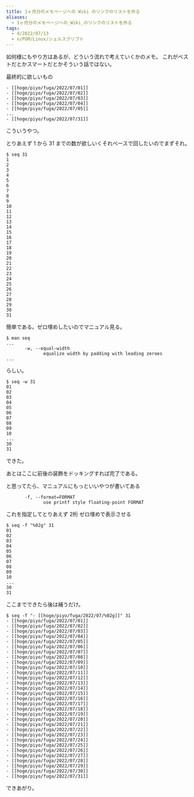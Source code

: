 ```yaml
---
title: 1ヶ月分のメモページへの Wiki のリンクのリストを作る
aliases:
  - 1ヶ月分のメモページへの_Wiki_のリンクのリストを作る
tags:
  - d/2022/07/13
  - n/PGM/Linux/シェルスクリプト
---
```


如何様にもやり方はあるが、どういう流れで考えていくかのメモ。
これがベストだとかスマートだとかそういう話ではない。

最終的に欲しいもの

```
- [[hoge/piyo/fuga/2022/07/01]]
- [[hoge/piyo/fuga/2022/07/02]]
- [[hoge/piyo/fuga/2022/07/03]]
- [[hoge/piyo/fuga/2022/07/04]]
- [[hoge/piyo/fuga/2022/07/05]]
...
- [[hoge/piyo/fuga/2022/07/31]]
```

こういうやつ。

とりあえず 1 から 31 までの数が欲しいくそれベースで回したいのでまずそれ。

```
$ seq 31
1
2
3
4
5
6
7
8
9
10
11
12
13
14
15
16
17
18
19
20
21
22
23
24
25
26
27
28
29
30
31
```

簡単である。ゼロ埋めしたいのでマニュアル見る。

```
$ man seq
...
       -w, --equal-width
              equalize width by padding with leading zeroes
...              
```

らしい。

```
$ seq -w 31
01
02
03
04
05
06
07
08
09
10
...
30
31
```


できた。

あとはここに前後の装飾をドッキングすれば完了である。

と思ってたら、マニュアルにもっといいやつが書いてある

```
       -f, --format=FORMAT
              use printf style floating-point FORMAT
```

これを指定してとりあえず 2桁 ゼロ埋めで表示させる

```
$ seq -f "%02g" 31
01
02
03
04
05
06
07
08
09
10
...
30
31
```

ここまでできたら後は補うだけ。

```
$ seq -f "- [[hoge/piyo/fuga/2022/07/%02g]]" 31
- [[hoge/piyo/fuga/2022/07/01]]
- [[hoge/piyo/fuga/2022/07/02]]
- [[hoge/piyo/fuga/2022/07/03]]
- [[hoge/piyo/fuga/2022/07/04]]
- [[hoge/piyo/fuga/2022/07/05]]
- [[hoge/piyo/fuga/2022/07/06]]
- [[hoge/piyo/fuga/2022/07/07]]
- [[hoge/piyo/fuga/2022/07/08]]
- [[hoge/piyo/fuga/2022/07/09]]
- [[hoge/piyo/fuga/2022/07/10]]
- [[hoge/piyo/fuga/2022/07/11]]
- [[hoge/piyo/fuga/2022/07/12]]
- [[hoge/piyo/fuga/2022/07/13]]
- [[hoge/piyo/fuga/2022/07/14]]
- [[hoge/piyo/fuga/2022/07/15]]
- [[hoge/piyo/fuga/2022/07/16]]
- [[hoge/piyo/fuga/2022/07/17]]
- [[hoge/piyo/fuga/2022/07/18]]
- [[hoge/piyo/fuga/2022/07/19]]
- [[hoge/piyo/fuga/2022/07/20]]
- [[hoge/piyo/fuga/2022/07/21]]
- [[hoge/piyo/fuga/2022/07/22]]
- [[hoge/piyo/fuga/2022/07/23]]
- [[hoge/piyo/fuga/2022/07/24]]
- [[hoge/piyo/fuga/2022/07/25]]
- [[hoge/piyo/fuga/2022/07/26]]
- [[hoge/piyo/fuga/2022/07/27]]
- [[hoge/piyo/fuga/2022/07/28]]
- [[hoge/piyo/fuga/2022/07/29]]
- [[hoge/piyo/fuga/2022/07/30]]
- [[hoge/piyo/fuga/2022/07/31]]
```


できあがり。

